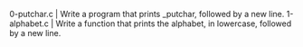 0-putchar.c | Write a program that prints _putchar, followed by a new line.
1-alphabet.c | Write a function that prints the alphabet, in lowercase, followed by a new line.
